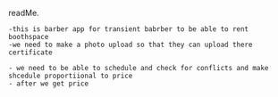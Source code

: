 readMe.

    -this is barber app for transient babrber to be able to rent boothspace 
    -we need to make a photo upload so that they can upload there certificate

    - we need to be able to schedule and check for conflicts and make shcedule proportiional to price 
    - after we get price 